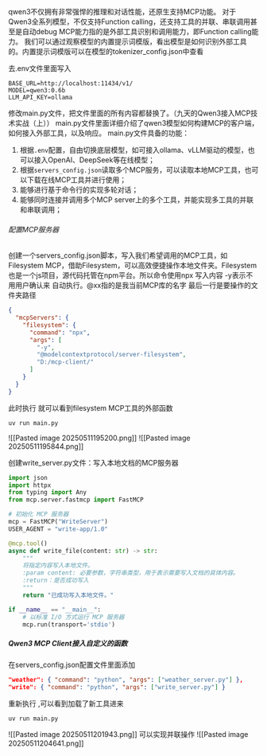 qwen3不仅拥有非常强悍的推理和对话性能，还原生支持MCP功能。
对于Qwen3全系列模型，不仅支持Function calling，还支持工具的并联、串联调用甚至是自动debug
MCP能力指的是外部工具识别和调用能力，即Function calling能力。
我们可以通过观察模型的内置提示词模版，看出模型是如何识别外部工具的。内置提示词模版可以在模型的tokenizer_config.json中查看

去.env文件里面写入
```
BASE_URL=http://localhost:11434/v1/
MODEL=qwen3:0.6b
LLM_API_KEY=ollama
```

修改main.py文件，把文件里面的所有内容都替换了。（九天的Qwen3接入MCP技术实战（上））
main.py文件里面详细介绍了qwen3模型如何构建MCP的客户端，如何接入外部工具，以及响应。
main.py文件具备的功能：
1. 根据`.env`配置，自由切换底层模型，如可接入ollama、vLLM驱动的模型，也可以接入OpenAI、DeepSeek等在线模型；
2. 根据`servers_config.json`读取多个MCP服务，可以读取本地MCP工具，也可以下载在线MCP工具并进行使用；
3. 能够进行基于命令行的实现多轮对话；
4. 能够同时连接并调用多个MCP server上的多个工具，并能实现多工具的并联和串联调用；

###### 配置MCP服务器
创建一个servers_config.json脚本，写入我们希望调用的MCP工具，如Filesystem MCP，借助Filesystem，可以高效便捷操作本地文件夹。Filesystem也是一个js项目，源代码托管在npm平台。所以命令使用npx
写入内容
-y表示不用用户确认来 自动执行。@xx指的是我当前MCP库的名字
最后一行是要操作的文件夹路径
```JSON
{
  "mcpServers": {
    "filesystem": {
      "command": "npx",
      "args": [
        "-y",
        "@modelcontextprotocol/server-filesystem",
        "D:/mcp-client/"
      ]
    }
  }
}
```

此时执行 就可以看到filesystem  MCP工具的外部函数
```
uv run main.py
```
![[Pasted image 20250511195200.png]]
![[Pasted image 20250511195844.png]]

创建write_server.py文件：写入本地文档的MCP服务器
```Python
import json
import httpx
from typing import Any
from mcp.server.fastmcp import FastMCP

# 初始化 MCP 服务器
mcp = FastMCP("WriteServer")
USER_AGENT = "write-app/1.0"

@mcp.tool()
async def write_file(content: str) -> str:
    """
    将指定内容写入本地文件。
    :param content: 必要参数，字符串类型，用于表示需要写入文档的具体内容。
    :return：是否成功写入
    """
    return "已成功写入本地文件。"

if __name__ == "__main__":
    # 以标准 I/O 方式运行 MCP 服务器
    mcp.run(transport='stdio')
```

##### Qwen3 MCP Client接入自定义的函数
在servers_config.json配置文件里面添加
```json
"weather": { "command": "python", "args": ["weather_server.py"] },
"write": { "command": "python", "args": ["write_server.py"] }
```
重新执行 ,可以看到加载了新工具进来
```
uv run main.py
```
![[Pasted image 20250511201943.png]]
可以实现并联操作
![[Pasted image 20250511204641.png]]
